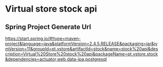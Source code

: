 # Virtual store stock api

## Spring Project Generate Url
https://start.spring.io/#!type=maven-project&language=java&platformVersion=2.4.5.RELEASE&packaging=jar&jvmVersion=11&groupId=pt.vstore&artifactId=stock&name=stock%20api&description=Virtual%20Store%20stock%20api&packageName=pt.vstore.stock&dependencies=actuator,web,data-jpa,postgresql
